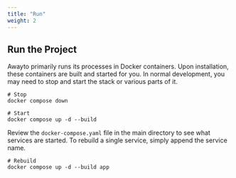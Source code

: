 ```yaml
---
title: "Run"
weight: 2
---
```


## Run the Project

Awayto primarily runs its processes in Docker containers. Upon installation, these containers are built and started for you. In normal development, you may need to stop and start the stack or various parts of it.

```shell
# Stop
docker compose down

# Start
docker compose up -d --build
```

Review the `docker-compose.yaml` file in the main directory to see what services are started. To rebuild a single service, simply append the service name.

```shell
# Rebuild
docker compose up -d --build app
```